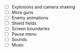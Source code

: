 - [ ] Explosions and camera shaking
- [ ] More guns
- [ ] Enemy animations
- [ ] Shield fields
- [ ] Screen boundaries
- [ ] Pause menu
- [ ] Sounds
- [ ] Music

